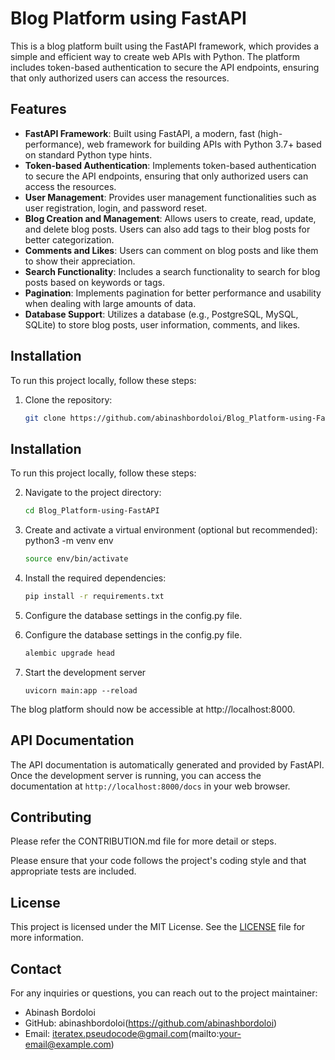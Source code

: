 # Blog Platform using FastAPI

This is a blog platform built using the FastAPI framework, which provides a simple and efficient way to create web APIs with Python. The platform includes token-based authentication to secure the API endpoints, ensuring that only authorized users can access the resources.

## Features

- **FastAPI Framework**: Built using FastAPI, a modern, fast (high-performance), web framework for building APIs with Python 3.7+ based on standard Python type hints.
- **Token-based Authentication**: Implements token-based authentication to secure the API endpoints, ensuring that only authorized users can access the resources.
- **User Management**: Provides user management functionalities such as user registration, login, and password reset.
- **Blog Creation and Management**: Allows users to create, read, update, and delete blog posts. Users can also add tags to their blog posts for better categorization.
- **Comments and Likes**: Users can comment on blog posts and like them to show their appreciation.
- **Search Functionality**: Includes a search functionality to search for blog posts based on keywords or tags.
- **Pagination**: Implements pagination for better performance and usability when dealing with large amounts of data.
- **Database Support**: Utilizes a database (e.g., PostgreSQL, MySQL, SQLite) to store blog posts, user information, comments, and likes.

## Installation

To run this project locally, follow these steps:

1. Clone the repository:

   ```bash
   git clone https://github.com/abinashbordoloi/Blog_Platform-using-FastAPI.git
   
## Installation

To run this project locally, follow these steps:

2. Navigate to the project directory:

     ```bash
     cd Blog_Platform-using-FastAPI
   
3. Create and activate a virtual environment (optional but recommended):
  python3 -m venv env
      ```bash
      source env/bin/activate
    
 
4. Install the required dependencies:

    ```bash
    pip install -r requirements.txt
    ```

5. Configure the database settings in the config.py file.
6. Configure the database settings in the config.py file.
    ```bash
    alembic upgrade head
    ```

7. Start the development server
    ```
    uvicorn main:app --reload
    ```

The blog platform should now be accessible at http://localhost:8000.

## API Documentation

The API documentation is automatically generated and provided by FastAPI. Once the development server is running, you can access the documentation at `http://localhost:8000/docs` in your web browser.

## Contributing

Please refer the CONTRIBUTION.md file for more detail or steps.

Please ensure that your code follows the project's coding style and that appropriate tests are included.

## License

This project is licensed under the MIT License. See the [LICENSE](LICENSE) file for more information.

## Contact

For any inquiries or questions, you can reach out to the project maintainer:

- Abinash Bordoloi
- GitHub: abinashbordoloi(https://github.com/abinashbordoloi)
- Email: iteratex.pseudocode@gmail.com(mailto:your-email@example.com)










